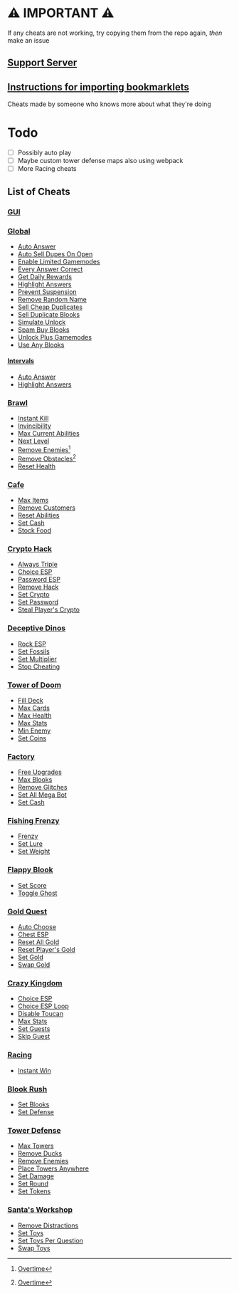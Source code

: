 # ⚠️ IMPORTANT ⚠️
If any cheats are not working, try copying them from the repo again, _then_ make an issue
## [Support Server](https://discord.gg/QerPBatcca)
## [Instructions for importing bookmarklets](tutorial/readme.md)

Cheats made by someone who knows more about what they're doing

# Todo

- [ ] Possibly auto play
- [ ] Maybe custom tower defense maps also using webpack
- [ ] More Racing cheats

[^1]: [Overtime](https://github.com/overtimepog)
## List of Cheats

### [GUI](obfuscated/gui.js)<br>
### [Global](obfuscated/global/)
 * [Auto Answer](obfuscated/global/autoAnswer.js)<br>
 * [Auto Sell Dupes On Open](obfuscated/global/autoSellDupesOnOpen.js)<br>
 * [Enable Limited Gamemodes](obfuscated/global/enableLimitedGamemodes.js)<br>
 * [Every Answer Correct](obfuscated/global/everyAnswerCorrect.js)<br>
 * [Get Daily Rewards](obfuscated/global/getDailyRewards.js)<br>
 * [Highlight Answers](obfuscated/global/highlightAnswers.js)<br>
 * [Prevent Suspension](obfuscated/global/preventSuspension.js)<br>
 * [Remove Random Name](obfuscated/global/removeRandomName.js)<br>
 * [Sell Cheap Duplicates](obfuscated/global/sellCheapDuplicates.js)<br>
 * [Sell Duplicate Blooks](obfuscated/global/sellDuplicateBlooks.js)<br>
 * [Simulate Unlock](obfuscated/global/simulateUnlock.js)<br>
 * [Spam Buy Blooks](obfuscated/global/spamBuyBlooks.js)<br>
 * [Unlock Plus Gamemodes](obfuscated/global/unlockPlusGamemodes.js)<br>
 * [Use Any Blooks](obfuscated/global/useAnyBlook.js)<br>

#### **[Intervals](obfuscated/global/intervals/)**<br>
 * [Auto Answer](obfuscated/global/intervals/autoAnswer.js)<br>
 * [Highlight Answers](obfuscated/global/intervals/highlightAnswers.js)<br>
### [Brawl](obfuscated/brawl/)
 * [Instant Kill](obfuscated/brawl/instantKill.js)<br>
 * [Invincibility](obfuscated/brawl/invincibility.js)<br>
 * [Max Current Abilities](obfuscated/brawl/maxCurrentAbilities.js)<br>
 * [Next Level](obfuscated/brawl/nextLevel.js)<br>
 * [Remove Enemies](obfuscated/brawl/removeEnemies.js)[^1]<br>
 * [Remove Obstacles](obfuscated/brawl/removeObstacles.js)[^1]<br>
 * [Reset Health](obfuscated/brawl/resetHealth.js)<br>
### [Cafe](obfuscated/cafe/)
 * [Max Items](obfuscated/cafe/maxItems.js)<br>
 * [Remove Customers](obfuscated/cafe/removeCustomers.js)<br>
 * [Reset Abilities](obfuscated/cafe/resetAbilities.js)<br>
 * [Set Cash](obfuscated/cafe/setCash.js)<br>
 * [Stock Food](obfuscated/cafe/stockFood.js)<br>
### [Crypto Hack](obfuscated/crypto/)
 * [Always Triple](obfuscated/crypto/alwaysTriple.js)<br>
 * [Choice ESP](obfuscated/crypto/choiceESP.js)<br>
 * [Password ESP](obfuscated/crypto/passwordESP.js)<br>
 * [Remove Hack](obfuscated/crypto/removeHack.js)<br>
 * [Set Crypto](obfuscated/crypto/setCrypto.js)<br>
 * [Set Password](obfuscated/crypto/setPassword.js)<br>
 * [Steal Player's Crypto](obfuscated/crypto/stealPlayersCrypto.js)<br>
### [Deceptive Dinos](obfuscated/dinos/)
 * [Rock ESP](obfuscated/dinos/rockESP.js)<br>
 * [Set Fossils](obfuscated/dinos/setFossils.js)<br>
 * [Set Multiplier](obfuscated/dinos/setMultiplier.js)<br>
 * [Stop Cheating](obfuscated/dinos/stopCheating.js)<br>
### [Tower of Doom](obfuscated/doom/)
 * [Fill Deck](obfuscated/doom/fillDeck.js)<br>
 * [Max Cards](obfuscated/doom/maxCards.js)<br>
 * [Max Health](obfuscated/doom/maxHealth.js)<br>
 * [Max Stats](obfuscated/doom/maxStats.js)<br>
 * [Min Enemy](obfuscated/doom/minEnemy.js)<br>
 * [Set Coins](obfuscated/doom/setCoins.js)<br>
### [Factory](obfuscated/factory/)
 * [Free Upgrades](obfuscated/factory/freeUpgrades.js)<br>
 * [Max Blooks](obfuscated/factory/maxBlooks.js)<br>
 * [Remove Glitches](obfuscated/factory/removeGlitches.js)<br>
 * [Set All Mega Bot](obfuscated/factory/setAllMegaBot.js)<br>
 * [Set Cash](obfuscated/factory/setCash.js)<br>
### [Fishing Frenzy](obfuscated/fishing/)
 * [Frenzy](obfuscated/fishing/frenzy.js)<br>
 * [Set Lure](obfuscated/fishing/setLure.js)<br>
 * [Set Weight](obfuscated/fishing/setWeight.js)<br>
### [Flappy Blook](obfuscated/flappy/)
 * [Set Score](obfuscated/flappy/setScore.js)<br>
 * [Toggle Ghost](obfuscated/flappy/toggleGhost.js)<br>
### [Gold Quest](obfuscated/gold/)
 * [Auto Choose](obfuscated/gold/autoChoose.js)<br>
 * [Chest ESP](obfuscated/gold/chestESP.js)<br>
 * [Reset All Gold](obfuscated/gold/resetAllGold.js)<br>
 * [Reset Player's Gold](obfuscated/gold/resetPlayersGold.js)<br>
 * [Set Gold](obfuscated/gold/setGold.js)<br>
 * [Swap Gold](obfuscated/gold/swapGold.js)<br>
### [Crazy Kingdom](obfuscated/kingdom/)
 * [Choice ESP](obfuscated/kingdom/choiceESP.js)<br>
 * [Choice ESP Loop](obfuscated/kingdom/choiceESPLoop.js)<br>
 * [Disable Toucan](obfuscated/kingdom/disableToucan.js)<br>
 * [Max Stats](obfuscated/kingdom/maxStats.js)<br>
 * [Set Guests](obfuscated/kingdom/setGuests.js)<br>
 * [Skip Guest](obfuscated/kingdom/skipGuest.js)<br>
### [Racing](obfuscated/racing/)
 * [Instant Win](obfuscated/racing/instantWin.js)<br>
### [Blook Rush](obfuscated/rush/)
 * [Set Blooks](obfuscated/rush/setBlooks.js)<br>
 * [Set Defense](obfuscated/rush/setDefense.js)<br>
### [Tower Defense](obfuscated/tower-defense/)
 * [Max Towers](obfuscated/tower-defense/maxTowers.js)<br>
 * [Remove Ducks](obfuscated/tower-defense/removeDucks.js)<br>
 * [Remove Enemies](obfuscated/tower-defense/removeEnemies.js)<br>
 * [Place Towers Anywhere](obfuscated/tower-defense/removeObsticles.js)<br>
 * [Set Damage](obfuscated/tower-defense/setDmg.js)<br>
 * [Set Round](obfuscated/tower-defense/setRound.js)<br>
 * [Set Tokens](obfuscated/tower-defense/setTokens.js)<br>
### [Santa's Workshop](obfuscated/workshop/)
 * [Remove Distractions](obfuscated/workshop/removeDistractions.js)<br>
 * [Set Toys](obfuscated/workshop/setToys.js)<br>
 * [Set Toys Per Question](obfuscated/workshop/setToysPerQ.js)<br>
 * [Swap Toys](obfuscated/workshop/swapToys.js)<br>